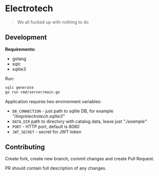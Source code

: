 # Electrotech

> We all fucked up with nothing to do

## Development

**Requirements:**

- golang
- sqlc
- sqlite3

Run:

```bash
sqlc generate
go run cmd/server/main.go
```

Application requires two environment variables:

- `DB_CONNECTION` - just path to sqlite DB, for example _"/tmp/electrotech.sqlite3"_
- `DATA_DIR` path to directory with catalog data, leave just _"./example"_
- `PORT` - HTTP port, default is _8080_
- `JWT_SECRET` - secret for JWT token

## Contributing

Create fork, create new branch, commit changes and create Pull Request.

PR should contain full description of any changes.
